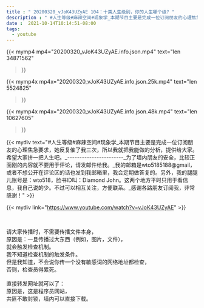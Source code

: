 ```yaml
---
title : " 20200320_vJoK43UZyAE 104：十类人生级别，你的人生哪个级? "
description : " #人生等级#麻辣空间#现象学_本期节目主要是完成一位订阅朋友的心理焦急要求，她反复催了我三次，所以我就把我能做的分析，提供给大家。希望大家拼一把人生吧。_-----------------------_为了墙内朋友的安全，比较正面刚的内容就不要用于评论，请发邮件给我。_我的邮箱是wto5185188@gmail，或者不想公开在评论区的话也发到我邮箱里，我会定期做答复的。另外，我的腿腿儿账号是：wto518，脸书ID叫：Diamond John。这两个地方平时只用于看信息，我自己说的少。不过可以相互关注，方便联系。_感谢各路朋友订阅我，非常感谢！ "
date :  2021-10-14T10:14:51-08:00
tags:
  - youtube
---
```


{{< mymp4 mp4="20200320_vJoK43UZyAE.info.json.mp4" 
text="len 34871562"
>}}

{{< mymp4x  mp4x="20200320_vJoK43UZyAE.info.json.25k.mp4"
text="len 5524825"
>}}

{{< mymp4x  mp4x="20200320_vJoK43UZyAE.info.json.48k.mp4"
text="len 10627605"
>}}


{{< mydiv text="#人生等级#麻辣空间#现象学_本期节目主要是完成一位订阅朋友的心理焦急要求，她反复催了我三次，所以我就把我能做的分析，提供给大家。希望大家拼一把人生吧。_-----------------------_为了墙内朋友的安全，比较正面刚的内容就不要用于评论，请发邮件给我。_我的邮箱是wto5185188@gmail，或者不想公开在评论区的话也发到我邮箱里，我会定期做答复的。另外，我的腿腿儿账号是：wto518，脸书ID叫：Diamond John。这两个地方平时只用于看信息，我自己说的少。不过可以相互关注，方便联系。_感谢各路朋友订阅我，非常感谢！" >}}
<br>

{{< mydiv link="https://www.youtube.com/watch?v=vJoK43UZyAE" >}}


<br>

请大家传播时，不需要传播文件本身，<br>
原因是：一旦传播过大东西（例如，图片，文件），<br>
就会触发检查机制。<br>
我不知道检查机制的触发条件。<br>
但是我知道，不会说你传一个没有敏感词的网络地址都检查，<br>
否则，检查员得累死。<br><br>
直接转发网址就可以了：<br>
原因是，这是程序员网站，<br>
共匪不敢封锁，墙内可以直接下载。


